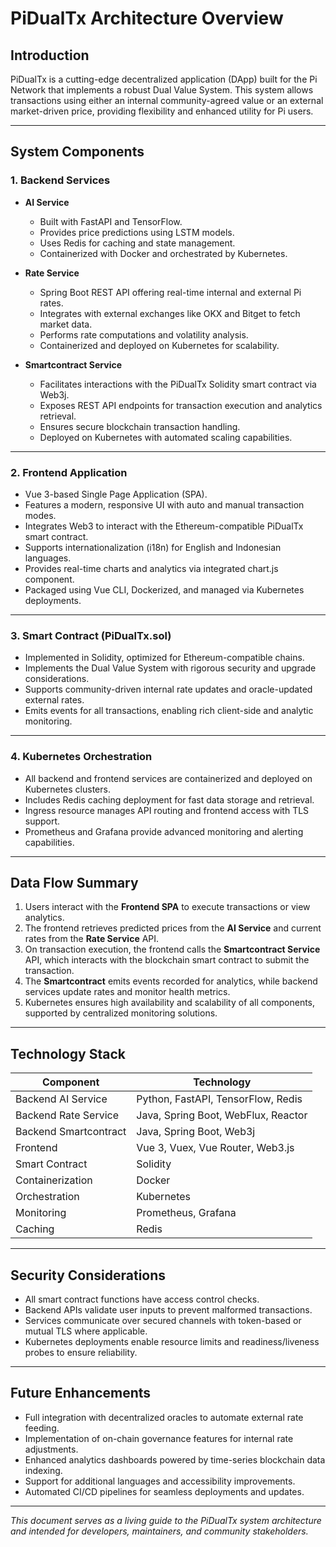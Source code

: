 # PiDualTx Architecture Overview

## Introduction

PiDualTx is a cutting-edge decentralized application (DApp) built for the Pi Network that implements a robust Dual Value System. This system allows transactions using either an internal community-agreed value or an external market-driven price, providing flexibility and enhanced utility for Pi users.

---

## System Components

### 1. Backend Services

- **AI Service**  
  - Built with FastAPI and TensorFlow.  
  - Provides price predictions using LSTM models.  
  - Uses Redis for caching and state management.  
  - Containerized with Docker and orchestrated by Kubernetes.  

- **Rate Service**  
  - Spring Boot REST API offering real-time internal and external Pi rates.  
  - Integrates with external exchanges like OKX and Bitget to fetch market data.  
  - Performs rate computations and volatility analysis.  
  - Containerized and deployed on Kubernetes for scalability.  

- **Smartcontract Service**  
  - Facilitates interactions with the PiDualTx Solidity smart contract via Web3j.  
  - Exposes REST API endpoints for transaction execution and analytics retrieval.  
  - Ensures secure blockchain transaction handling.  
  - Deployed on Kubernetes with automated scaling capabilities.  

---

### 2. Frontend Application

- Vue 3-based Single Page Application (SPA).  
- Features a modern, responsive UI with auto and manual transaction modes.  
- Integrates Web3 to interact with the Ethereum-compatible PiDualTx smart contract.  
- Supports internationalization (i18n) for English and Indonesian languages.  
- Provides real-time charts and analytics via integrated chart.js component.  
- Packaged using Vue CLI, Dockerized, and managed via Kubernetes deployments.  

---

### 3. Smart Contract (PiDualTx.sol)

- Implemented in Solidity, optimized for Ethereum-compatible chains.  
- Implements the Dual Value System with rigorous security and upgrade considerations.  
- Supports community-driven internal rate updates and oracle-updated external rates.  
- Emits events for all transactions, enabling rich client-side and analytic monitoring.  

---

### 4. Kubernetes Orchestration

- All backend and frontend services are containerized and deployed on Kubernetes clusters.  
- Includes Redis caching deployment for fast data storage and retrieval.  
- Ingress resource manages API routing and frontend access with TLS support.  
- Prometheus and Grafana provide advanced monitoring and alerting capabilities.  

---

## Data Flow Summary

1. Users interact with the **Frontend SPA** to execute transactions or view analytics.  
2. The frontend retrieves predicted prices from the **AI Service** and current rates from the **Rate Service** API.  
3. On transaction execution, the frontend calls the **Smartcontract Service** API, which interacts with the blockchain smart contract to submit the transaction.  
4. The **Smartcontract** emits events recorded for analytics, while backend services update rates and monitor health metrics.  
5. Kubernetes ensures high availability and scalability of all components, supported by centralized monitoring solutions.  

---

## Technology Stack

| Component           | Technology                              |
|---------------------|---------------------------------------|
| Backend AI Service   | Python, FastAPI, TensorFlow, Redis    |
| Backend Rate Service | Java, Spring Boot, WebFlux, Reactor   |
| Backend Smartcontract| Java, Spring Boot, Web3j               |
| Frontend            | Vue 3, Vuex, Vue Router, Web3.js      |
| Smart Contract      | Solidity                              |
| Containerization    | Docker                               |
| Orchestration       | Kubernetes                           |
| Monitoring          | Prometheus, Grafana                  |
| Caching             | Redis                               |

---

## Security Considerations

- All smart contract functions have access control checks.  
- Backend APIs validate user inputs to prevent malformed transactions.  
- Services communicate over secured channels with token-based or mutual TLS where applicable.  
- Kubernetes deployments enable resource limits and readiness/liveness probes to ensure reliability.  

---

## Future Enhancements

- Full integration with decentralized oracles to automate external rate feeding.  
- Implementation of on-chain governance features for internal rate adjustments.  
- Enhanced analytics dashboards powered by time-series blockchain data indexing.  
- Support for additional languages and accessibility improvements.  
- Automated CI/CD pipelines for seamless deployments and updates.  

---

*This document serves as a living guide to the PiDualTx system architecture and intended for developers, maintainers, and community stakeholders.*
```
